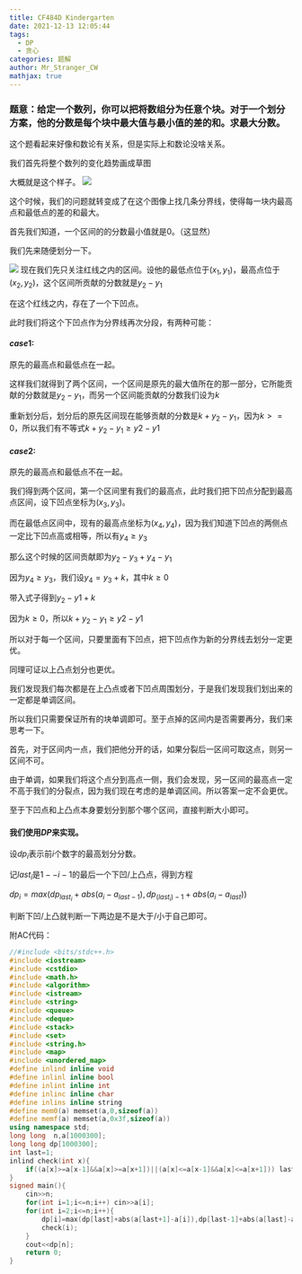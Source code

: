 ```yaml
---
title: CF484D Kindergarten
date: 2021-12-13 12:05:44
tags:
  - DP
  - 贪心
categories: 题解
author: Mr_Stranger_CW
mathjax: true
---
```


### 题意：给定一个数列，你可以把将数组分为任意个块。对于一个划分方案，他的分数是每个块中最大值与最小值的差的和。求最大分数。

这个题看起来好像和数论有关系，但是实际上和数论没啥关系。

我们首先将整个数列的变化趋势画成草图

大概就是这个样子。
![](https://cdn.luogu.com.cn/upload/image_hosting/i4mxklcd.png)

这个时候，我们的问题就转变成了在这个图像上找几条分界线，使得每一块内最高点和最低点的差的和最大。

首先我们知道，一个区间的的分数最小值就是$0$。（这显然）

我们先来随便划分一下。

![](https://cdn.luogu.com.cn/upload/image_hosting/g32dnm0z.png)
现在我们先只关注红线之内的区间。设他的最低点位于$(x_1,y_1)$，最高点位于$(x_2,y_2)$，这个区间所贡献的分数就是$y_2-y_1$

在这个红线之内，存在了一个下凹点。

此时我们将这个下凹点作为分界线再次分段，有两种可能：

#### $case1:$
原先的最高点和最低点在一起。

这样我们就得到了两个区间，一个区间是原先的最大值所在的那一部分，它所能贡献的分数就是$y_2-y_1$，而另一个区间能贡献的分数我们设为$k$

重新划分后，划分后的原先区间现在能够贡献的分数是$k+y_2-y_1$，因为$k>=0$，所以我们有不等式$k+y_2-y_1 \geq y2-y1$

#### $case 2:$ 
原先的最高点和最低点不在一起。

我们得到两个区间，第一个区间里有我们的最高点，此时我们把下凹点分配到最高点区间，设下凹点坐标为$(x_3,y_3)$。

而在最低点区间中，现有的最高点坐标为$(x_4,y_4)$，因为我们知道下凹点的两侧点一定比下凹点高或相等，所以有$y_4\geq y_3$

那么这个时候的区间贡献即为$y_2-y_3+y_4-y_1$


因为$y_4\geq y_3$，我们设$y_4=y_3+k$，其中$k\geq0$

带入式子得到$y_2-y1+k$

因为$k\geq0$，所以$k+y_2-y_1 \geq y2-y1$

所以对于每一个区间，只要里面有下凹点，把下凹点作为新的分界线去划分一定更优。

同理可证以上凸点划分也更优。

我们发现我们每次都是在上凸点或者下凹点周围划分，于是我们发现我们划出来的一定都是单调区间。

所以我们只需要保证所有的块单调即可。至于点掉的区间内是否需要再分，我们来思考一下。

首先，对于区间内一点，我们把他分开的话，如果分裂后一区间可取这点，则另一区间不可。

由于单调，如果我们将这个点分到高点一侧，我们会发现，另一区间的最高点一定不高于我们的分裂点，因为我们现在考虑的是单调区间。所以答案一定不会更优。

至于下凹点和上凸点本身要划分到那个哪个区间，直接判断大小即可。

#### 我们使用$DP$来实现。

设$dp_i$表示前$i$个数字的最高划分分数。

记$last_i$是$1--i-1$的最后一个下凹/上凸点，得到方程 

$dp_i=max(dp_{last_i}+abs(a_i-a_{last-1}),dp_{(last_i )-1}+abs(a_i-a_{last}))$

判断下凹/上凸就判断一下两边是不是大于/小于自己即可。

附AC代码：
```cpp
//#include <bits/stdc++.h>
#include <iostream>
#include <cstdio>
#include <math.h>
#include <algorithm>
#include <istream>
#include <string>
#include <queue>
#include <deque>
#include <stack>
#include <set>
#include <string.h>
#include <map>
#include <unordered_map>
#define inlind inline void
#define inlinl inline bool
#define inlint inline int
#define inlinc inline char
#define inlins inline string
#define mem0(a) memset(a,0,sizeof(a))
#define memf(a) memset(a,0x3f,sizeof(a))
using namespace std;
long long  n,a[1000300];
long long dp[1000300];
int last=1;
inlind check(int x){
    if((a[x]>=a[x-1]&&a[x]>=a[x+1])||(a[x]<=a[x-1]&&a[x]<=a[x+1])) last=x;
}
signed main(){
    cin>>n;
    for(int i=1;i<=n;i++) cin>>a[i];
    for(int i=2;i<=n;i++){
        dp[i]=max(dp[last]+abs(a[last+1]-a[i]),dp[last-1]+abs(a[last]-a[i]));
        check(i);
    }
    cout<<dp[n];
    return 0;
}

```

